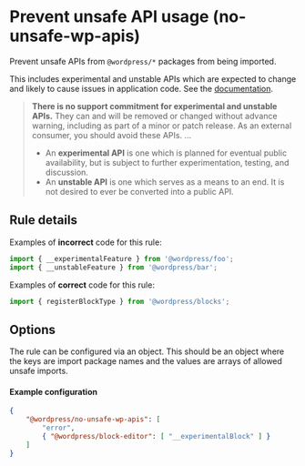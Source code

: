# Prevent unsafe API usage (no-unsafe-wp-apis)

Prevent unsafe APIs from `@wordpress/*` packages from being imported.

This includes experimental and unstable APIs which are expected to change and likely to cause issues in application code.
See the [documentation](https://github.com/WordPress/gutenberg/blob/HEAD/docs/contributors/coding-guidelines.md#experimental-and-unstable-apis).

> **There is no support commitment for experimental and unstable APIs.** They can and will be removed or changed without advance warning, including as part of a minor or patch release. As an external consumer, you should avoid these APIs.
> …
>
> -   An **experimental API** is one which is planned for eventual public availability, but is subject to further experimentation, testing, and discussion.
> -   An **unstable API** is one which serves as a means to an end. It is not desired to ever be converted into a public API.

## Rule details

Examples of **incorrect** code for this rule:

```js
import { __experimentalFeature } from '@wordpress/foo';
import { __unstableFeature } from '@wordpress/bar';
```

Examples of **correct** code for this rule:

```js
import { registerBlockType } from '@wordpress/blocks';
```

## Options

The rule can be configured via an object.
This should be an object where the keys are import package names and the values are arrays of allowed unsafe imports.

#### Example configuration

```json
{
	"@wordpress/no-unsafe-wp-apis": [
		"error",
		{ "@wordpress/block-editor": [ "__experimentalBlock" ] }
	]
}
```
